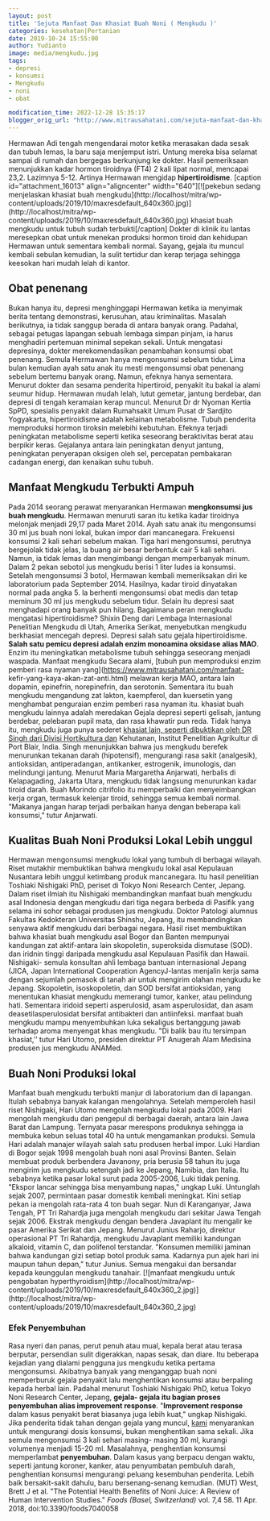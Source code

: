 ```yaml
---
layout: post
title: 'Sejuta Manfaat Dan Khasiat Buah Noni ( Mengkudu )'
categories: kesehatan|Pertanian
date: 2019-10-24 15:55:00
author: Yudianto
image: media/mengkudu.jpg
tags:
- depresi
- konsumsi
- Mengkudu
- noni
- obat

modification_time: 2022-12-28 15:35:17
blogger_orig_url: "http://www.mitrausahatani.com/sejuta-manfaat-dan-khasiat-buah-noni.html"
---
```


Hermawan Adi tengah mengendarai motor ketika merasakan dada sesak dan tubuh
lemas, la baru saja menjemput istri. Untung mereka bisa selamat sampai di
rumah dan bergegas berkunjung ke dokter. Hasil pemeriksaan menunjukkan kadar
hormon tiroidnya (FT4) 2 kali lipat normal, mencapai 23,2. Lazimnya 5-12.
Artinya Hermawan mengidap **hipertiroidisme**. [caption id="attachment_16013"
align="aligncenter" width="640"][![pekebun sedang menjelaskan khasiat buah
mengkudu](http://localhost/mitra/wp-
content/uploads/2019/10/maxresdefault_640x360.jpg)](http://localhost/mitra/wp-
content/uploads/2019/10/maxresdefault_640x360.jpg) khasiat buah mengkudu untuk
tubuh sudah terbukti[/caption] Dokter di klinik itu lantas meresepkan obat
untuk menekan produksi hormon tiroid dan kehidupan Hermawan untuk sementara
kembali normal. Sayang, gejala itu muncul kembali sebulan kemudian, la sulit
tertidur dan kerap terjaga sehingga keesokan hari mudah lelah di kantor.

## Obat penenang

Bukan hanya itu, depresi menghinggapi Hermawan ketika ia menyimak berita
tentang demonstrasi, kerusuhan, atau kriminalitas. Masalah berikutnya, ia
tidak sanggup berada di antara banyak orang. Padahal, sebagai petugas lapangan
sebuah lembaga simpan pinjam, ia harus menghadiri pertemuan minimal sepekan
sekali. Untuk mengatasi depresinya, dokter merekomendasikan penambahan
konsumsi obat penenang. Semula Hermawan hanya mengonsumsi sebelum tidur. Lima
bulan kemudian ayah satu anak itu mesti mengonsumsi obat penenang sebelum
bertemu banyak orang. Namun, efeknya hanya sementara. Menurut dokter dan
sesama penderita hipertiroid, penyakit itu bakal ia alami seumur hidup.
Hermawan mudah lelah, lutut gemetar, jantung berdebar, dan depresi di tengah
keramaian kerap muncul. Menurut Dr dr Nyoman Kertia SpPD, spesialis penyakit
dalam Rumahsakit Umum Pusat dr Sardjito Yogyakarta, hipertiroidisme adalah
kelainan metabolisme. Tubuh penderita memproduksi hormon tiroksin melebihi
kebutuhan. Efeknya terjadi peningkatan metabolisme seperti ketika seseorang
beraktivitas berat atau berpikir keras. Gejalanya antara lain peningkatan
denyut jantung, peningkatan penyerapan oksigen oleh sel, percepatan pembakaran
cadangan energi, dan kenaikan suhu tubuh.

## Manfaat Mengkudu Terbukti Ampuh

Pada 2014 seorang perawat menyarankan Hermawan **mengkonsumsi jus buah
mengkudu**. Hermawan menuruti saran itu ketika kadar tiroidnya melonjak
menjadi 29,17 pada Maret 2014. Ayah satu anak itu mengonsumsi 30 ml jus buah
noni lokal, bukan impor dari mancanegara. Frekuensi konsumsi 2 kali sehari
sebelum makan. Tiga hari mengonsumsi, perutnya bergejolak tidak jelas, la
buang air besar berbentuk cair 5 kali sehari. Namun, ia tidak lemas dan
mengimbangi dengan memperbanyak minum. Dalam 2 pekan sebotol jus mengkudu
berisi 1 liter ludes ia konsumsi. Setelah mengonsumsi 3 botol, Hermawan
kembali memeriksakan diri ke laboratorium pada September 2014. Hasilnya, kadar
tiroid dinyatakan normal pada angka 5. la berhenti mengonsumsi obat medis dan
tetap meminum 30 ml jus mengkudu sebelum tidur. Selain itu depresi saat
menghadapi orang banyak pun hilang. Bagaimana peran mengkudu mengatasi
hipertiroidisme? Shixin Deng dari Lembaga Internasional Penelitian Mengkudu di
Utah, Amerika Serikat, menyebutkan mengkudu berkhasiat mencegah depresi.
Depresi salah satu gejala hipertiroidisme. **Salah satu pemicu depresi adalah
enzim monoamina oksidase alias MAO**. Enzim itu meningkatkan metabolisme tubuh
sehingga seseorang menjadi waspada. Manfaat mengkudu Secara alami, [tubuh pun
memproduksi enzim pemberi rasa nyaman yang](https://www.mitrausahatani.com/manfaat-
kefir-yang-kaya-akan-zat-anti.html) melawan kerja MAO, antara lain dopamin,
epinefrin, norepinefrin, dan serotonin. Sementara itu buah mengkudu mengandung
zat lakton, kaempferol, dan kuersetin yang menghambat penguraian enzim pemberi
rasa nyaman itu. khasiat buah mengkudu lainnya adalah meredakan Gejala depresi
seperti gelisah, jantung berdebar, pelebaran pupil mata, dan rasa khawatir pun
reda. Tidak hanya itu, mengkudu juga punya sederet [khasiat lain, seperti
dibuktikan oleh DR Singh dari Divisi Hortikultura
dan](https://www.mitrausahatani.com/manfaat-susu-kambing-etawa.html) Kehutanan,
Institut Penelitian Agrikultur di Port Blair, India. Singh menunjukkan bahwa
jus mengkudu berefek menurunkan tekanan darah (hipotensif), mengurangi rasa
sakit (analgesik), antioksidan, antiperadangan, antikanker, estrogenik,
imunologis, dan melindungi jantung. Menurut Maria Margaretha Anjarwati,
herbalis di Kelapagading, Jakarta Utara, mengkudu tidak langsung menurunkan
kadar tiroid darah. Buah Morindo citrifolio itu memperbaiki dan menyeimbangkan
kerja organ, termasuk kelenjar tiroid, sehingga semua kembali normal. "Makanya
jangan harap terjadi perbaikan hanya dengan beberapa kali konsumsi," tutur
Anjarwati.

## Kualitas Buah Noni Produksi Lokal Lebih unggul

Hermawan mengonsumsi mengkudu lokal yang tumbuh di berbagai wilayah. Riset
mutakhir membuktikan bahwa mengkudu lokal asal Kepulauan Nusantara lebih
unggul ketimbang produk mancanegara. Itu hasil penelitian Toshiaki Nishigaki
PhD, periset di Tokyo Noni Research Center, Jepang. Dalam riset ilmiah itu
Nishigaki membandingkan manfaat buah mengkudu asal Indonesia dengan mengkudu
dari tiga negara berbeda di Pasifik yang selama ini sohor sebagai produsen jus
mengkudu. Doktor Patologi alumnus Fakultas Kedokteran Universitas Shinshu,
Jepang, itu membandingkan senyawa aktif mengkudu dari berbagai negara. Hasil
riset membuktikan bahwa khasiat buah mengkudu asal Bogor dan Banten mempunyai
kandungan zat aktif-antara lain skopoletin, superoksida dismutase (SOD). dan
iridnin tinggi daripada mengkudu asal Kepulauan Pasifik dan Hawaii. Nishigaki-
semula konsultan ahli lembaga bantuan internasional Jepang (JICA, Japan
International Cooperation AgencyJ-lantas menjalin kerja sama dengan sejumlah
pemasok di tanah air untuk mengirim olahan mengkudu ke Jepang. Skopoletin,
isoskopoletin, dan SOD bersifat antioksidan, yang menentukan khasiat mengkudu
memerangi tumor, kanker, atau pelindung hati. Sementara iridoid seperti
asperulosid, asam asperulosidat, dan asam deasetilasperulosidat bersifat
antibakteri dan antiinfeksi. manfaat buah mengkudu mampu menyembuhkan luka
sekaligus bertanggung jawab terhadap aroma menyengat khas mengkudu. "Di balik
bau itu tersimpan khasiat,’’ tutur Hari Utomo, presiden direktur PT Anugerah
Alam Medisina produsen jus mengkudu ANAMed.

## Buah Noni Produksi lokal

Manfaat buah mengkudu terbukti manjur di laboratorium dan di lapangan. Itulah
sebabnya banyak kalangan mengolahnya. Setelah memperoleh hasil riset
Nishigaki, Hari Utomo mengolah mengkudu lokal pada 2009. Hari mengolah
mengkudu dari pengepul di berbagai daerah, antara lain Jawa Barat dan Lampung.
Ternyata pasar merespons produknya sehingga ia membuka kebun seluas total 40
ha untuk mengamankan produksi. Semula Hari adalah manajer wilayah salah satu
produsen herbal impor. Luki Hardian di Bogor sejak 1998 mengolah buah noni
asal Provinsi Banten. Selain membuat produk berbendera Javanony, pria berusia
58 tahun itu juga mengirim jus mengkudu setengah jadi ke Jepang, Namibia, dan
Italia. Itu sebabnya ketika pasar lokal surut pada 2005-2006, Luki tidak
pening. "Ekspor lancar sehingga bisa menyambung napas," ungkap Luki. Untunglah
sejak 2007, permintaan pasar domestik kembali meningkat. Kini setiap pekan ia
mengolah rata-rata 4 ton buah segar. Nun di Karanganyar, Jawa Tengah, PT Tri
Rahardja juga mengolah mengkudu dari sekitar Jawa Tengah sejak 2006. Ekstrak
mengkudu dengan bendera Javaplant itu mengalir ke pasar Amerika Serikat dan
Jepang. Menurut Junius Raharjo, direktur operasional PT Tri Rahardja, mengkudu
Javaplant memiliki kandungan alkaloid, vitamin C, dan polifenol terstandar.
"Konsumen memiliki jaminan bahwa kandungan gizi setiap botol produk sama.
Kadarnya pun ajek hari ini maupun tahun depan," tutur Junius. Semua mengakui
dan bersandar kepada keunggulan mengkudu tanahair. [![manfaat mengkudu untuk
pengobatan hyperthyroidism](http://localhost/mitra/wp-
content/uploads/2019/10/maxresdefault_640x360_2.jpg)](http://localhost/mitra/wp-
content/uploads/2019/10/maxresdefault_640x360_2.jpg)

### Efek Penyembuhan

Rasa nyeri dan panas, perut penuh atau mual, kepala berat atau terasa
berputar, persendian sulit digerakkan, napas sesak, dan diare. Itu beberapa
kejadian yang dialami pengguna jus mengkudu ketika pertama mengonsumsi.
Akibatnya banyak yang menganggap buah noni memperburuk gejala penyakit lalu
menghentikan konsumsi atau berpaling kepada herbal lain. Padahal menurut
Toshiaki Nishigaki PhD, ketua Tokyo Noni Research Center, Jepang, **gejala-
gejala itu bagian proses penyembuhan alias improvement response**.
"**Improvement response** dalam kasus penyakit berat biasanya juga lebih
kuat," ungkap Nishigaki. Jika penderita tidak tahan dengan gejala yang muncul,
[kami](https://www.mitrausahatani.com/) menyarankan untuk mengurangi dosis konsumsi,
bukan menghentikan sama sekali. Jika semula mengonsumsi 3 kali sehari masing-
masing 30 ml, kurangi volumenya menjadi 15-20 ml. Masalahnya, penghentian
konsumsi memperlambat **penyembuhan**. Dalam kasus yang berpacu dengan waktu,
seperti jantung koroner, kanker, atau penyumbatan pembuluh darah, penghentian
konsumsi mengurangi peluang kesembuhan penderita. Lebih baik bersakit-sakit
dahulu, baru bersenang-senang kemudian. (MUT) West, Brett J et al. "The
Potential Health Benefits of Noni Juice: A Review of Human Intervention
Studies." _Foods (Basel, Switzerland)_ vol. 7,4 58. 11 Apr. 2018,
doi:10.3390/foods7040058


